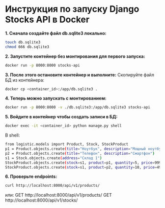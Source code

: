 # Инструкция по запуску Django Stocks API в Docker

**1. Сначала создайте файл db.sqlite3 локально:**

```bash
touch db.sqlite3
chmod 666 db.sqlite3
```

**2. Запустите контейнер без монтирования для первого запуска:**
```bash
docker run -p 8000:8000 stocks-api
```

**3. После этого остановите контейнер и выполните:**
Скопируйте файл БД из контейнера:
```bash
docker cp <container_id>:/app/db.sqlite3 .
```

**4. Теперь можно запускать с монтированием:**
```bash
docker run -p 8000:8000 -v ./db.sqlite3:/app/db.sqlite3 stocks-api
```

**5. Войдите в контейнер чтобы создать записи в БД:**
```bash
docker exec -it <container_id> python manage.py shell
```

В shell:
```bash
from logistic.models import Product, Stock, StockProduct
p1 = Product.objects.create(title="Ноутбук", description="Мощный ноутбук")
p2 = Product.objects.create(title="Телефон", description="Смартфон")
s1 = Stock.objects.create(address="Склад 1")
StockProduct.objects.create(stock=s1, product=p1, quantity=5, price=999.99)
StockProduct.objects.create(stock=s1, product=p2, quantity=10, price=499.99)
```

**6. Проверьте endpoints:**
```bash
curl http://localhost:8000/api/v1/products/
```

или:
GET http://localhost:8000/api/v1/products/
GET http://localhost:8000/api/v1/stocks/




